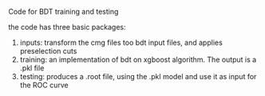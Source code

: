 Code for BDT training and testing

the code has three basic packages:
1) inputs: transform the cmg files too bdt input files, and applies preselection cuts
2) training: an implementation of bdt on xgboost algorithm. The output is a .pkl file
3) testing: produces a .root file, using the .pkl model and use it as input for the ROC curve

